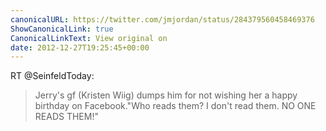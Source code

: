 ```yaml
---
canonicalURL: https://twitter.com/jmjordan/status/284379560458469376
ShowCanonicalLink: true
CanonicalLinkText: View original on
date: 2012-12-27T19:25:45+00:00
---
```

RT @SeinfeldToday:
> Jerry's gf (Kristen Wiig) dumps him for not wishing her a happy birthday on Facebook."Who reads them? I don't read them. NO ONE READS THEM!"